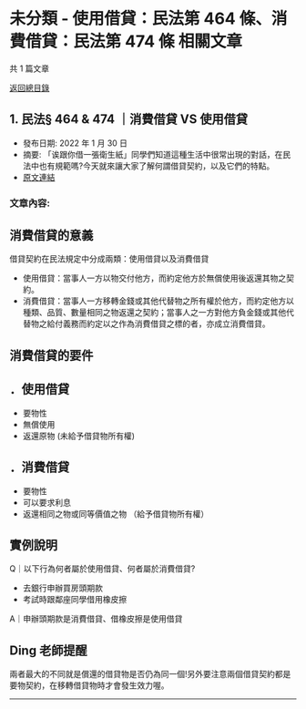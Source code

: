 # 未分類 - 使用借貸：民法第 464 條、消費借貸：民法第 474 條 相關文章

共 1 篇文章

[返回總目錄](00_總目錄.md)

## 1. 民法§ 464 & 474 ｜消費借貸 VS 使用借貸

- 發布日期: 2022 年 1 月 30 日
- 摘要: 「诶跟你借一張衛生紙」同學們知道這種生活中很常出現的對話，在民法中也有規範嗎?今天就來讓大家了解何謂借貸契約，以及它們的特點。
- [原文連結](https://www.jasper-realestate.com/%e6%b0%91%e6%b3%95%c2%a7464474%ef%bd%9c%e6%b6%88%e8%b2%bb%e5%80%9f%e8%b2%b8vs%e4%bd%bf%e7%94%a8%e5%80%9f%e8%b2%b8/)

### 文章內容:

## 消費借貸的意義

借貸契約在民法規定中分成兩類：使用借貸以及消費借貸

- 使用借貸：當事人一方以物交付他方，而約定他方於無償使用後返還其物之契約。
- 消費借貸：當事人一方移轉金錢或其他代替物之所有權於他方，而約定他方以種類、品質、數量相同之物返還之契約；當事人之一方對他方負金錢或其他代替物之給付義務而約定以之作為消費借貸之標的者，亦成立消費借貸。

## 消費借貸的要件

## ．使用借貸

- 要物性
- 無償使用
- 返還原物 (未給予借貸物所有權)

## ．消費借貸

- 要物性
- 可以要求利息
- 返還相同之物或同等價值之物 （給予借貸物所有權）

## 實例說明

Q｜以下行為何者屬於使用借貸、何者屬於消費借貸?

- 去銀行申辦買房頭期款
- 考試時跟鄰座同學借用橡皮擦

A｜申辦頭期款是消費借貸、借橡皮擦是使用借貸

## Ding 老師提醒

兩者最大的不同就是償還的借貸物是否仍為同一個!另外要注意兩個借貸契約都是要物契約，在移轉借貸物時才會發生效力喔。

---

